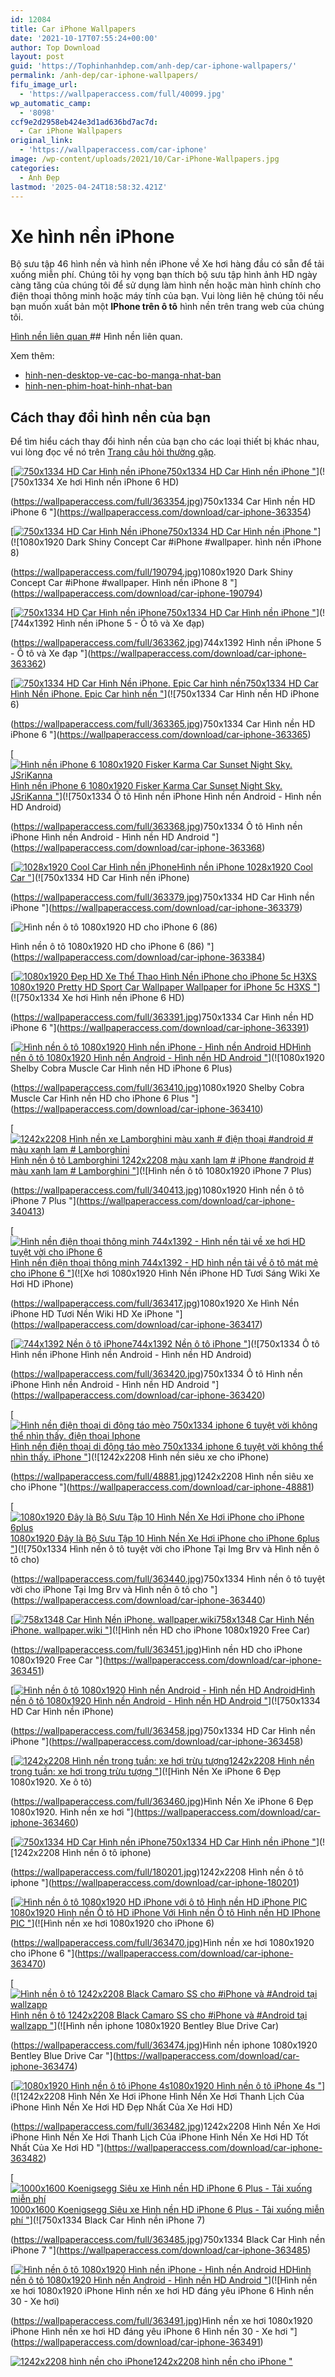 ```yaml
---
id: 12084
title: Car iPhone Wallpapers
date: '2021-10-17T07:55:24+00:00'
author: Top Download
layout: post
guid: 'https://Tophinhanhdep.com/anh-dep/car-iphone-wallpapers/'
permalink: /anh-dep/car-iphone-wallpapers/
fifu_image_url:
  - 'https://wallpaperaccess.com/full/40099.jpg'
wp_automatic_camp:
  - '8098'
ccf9e2d2958eb424e3d1ad636bd7ac7d:
  - Car iPhone Wallpapers
original_link:
  - 'https://wallpaperaccess.com/car-iphone'
image: /wp-content/uploads/2021/10/Car-iPhone-Wallpapers.jpg
categories:
  - Ảnh Đẹp
lastmod: '2025-04-24T18:58:32.421Z'
---
```

# Xe hình nền iPhone

Bộ sưu tập 46 hình nền và hình nền iPhone về Xe hơi hàng đầu có sẵn để tải xuống miễn phí. Chúng tôi hy vọng bạn thích bộ sưu tập hình ảnh HD ngày càng tăng của chúng tôi để sử dụng làm hình nền hoặc màn hình chính cho điện thoại thông minh hoặc máy tính của bạn. Vui lòng liên hệ chúng tôi nếu bạn muốn xuất bản một **IPhone trên ô tô** hình nền trên trang web của chúng tôi.

[Hình nền liên quan ](#related) ## Hình nền liên quan.

   
 Xem thêm:

   
- [hinh-nen-desktop-ve-cac-bo-manga-nhat-ban](https://tophinhanhdep.com/anh-anime/hinh-nen-desktop-ve-cac-bo-manga-nhat-ban/)
- [hinh-nen-phim-hoat-hinh-nhat-ban](https://tophinhanhdep.com/anh-anime/hinh-nen-phim-hoat-hinh-nhat-ban/)

## Cách thay đổi hình nền của bạn

Để tìm hiểu cách thay đổi hình nền của bạn cho các loại thiết bị khác nhau, vui lòng đọc về nó trên [Trang câu hỏi thường gặp](https://tophinhanhdep.com/faq/).

  
[[![750x1334 HD Car Hình nền iPhone](https://wallpaperaccess.com/full/40099.jpg)750x1334 HD Car Hình nền iPhone "](https://wallpaperaccess.com/download/car-iphone-40099)](![750x1334 Xe hơi Hình nền iPhone 6 HD)

(https://wallpaperaccess.com/full/363354.jpg)750x1334 Car Hình nền HD iPhone 6 "](https://wallpaperaccess.com/download/car-iphone-363354)

[[![750x1334 HD Car Hình Nền iPhone](https://wallpaperaccess.com/full/363357.jpg)750x1334 HD Car Hình nền iPhone "](https://wallpaperaccess.com/download/car-iphone-363357)](![1080x1920 Dark Shiny Concept Car #iPhone #wallpaper.  hình nền iPhone 8)

(https://wallpaperaccess.com/full/190794.jpg)1080x1920 Dark Shiny Concept Car #iPhone #wallpaper. Hình nền iPhone 8 "](https://wallpaperaccess.com/download/car-iphone-190794)

[[![750x1334 HD Car Hình nền iPhone](https://wallpaperaccess.com/full/363360.jpg)750x1334 HD Car Hình nền iPhone "](https://wallpaperaccess.com/download/car-iphone-363360)](![744x1392 Hình nền iPhone 5 - Ô tô và Xe đạp)

(https://wallpaperaccess.com/full/363362.jpg)744x1392 Hình nền iPhone 5 - Ô tô và Xe đạp "](https://wallpaperaccess.com/download/car-iphone-363362)

[[![750x1334 HD Car Hình Nền iPhone.  Epic Car hình nền](https://wallpaperaccess.com/full/363363.jpg)750x1334 HD Car Hình Nền iPhone. Epic Car hình nền "](https://wallpaperaccess.com/download/car-iphone-363363)](![750x1334 Car Hình nền HD iPhone 6)

(https://wallpaperaccess.com/full/363365.jpg)750x1334 Car Hình nền HD iPhone 6 "](https://wallpaperaccess.com/download/car-iphone-363365)

[[![Hình nền iPhone 6 1080x1920 Fisker Karma Car Sunset Night Sky.  JSriKanna](https://wallpaperaccess.com/full/363367.jpg)Hình nền iPhone 6 1080x1920 Fisker Karma Car Sunset Night Sky. JSriKanna "](https://wallpaperaccess.com/download/car-iphone-363367)](![750x1334 Ô tô Hình nền iPhone Hình nền Android - Hình nền HD Android)

(https://wallpaperaccess.com/full/363368.jpg)750x1334 Ô tô Hình nền iPhone Hình nền Android - Hình nền HD Android "](https://wallpaperaccess.com/download/car-iphone-363368)

[[![1028x1920 Cool Car Hình nền iPhone](https://wallpaperaccess.com/full/363369.jpg)Hình nền iPhone 1028x1920 Cool Car "](https://wallpaperaccess.com/download/car-iphone-363369)](![750x1334 HD Car Hình nền iPhone)

(https://wallpaperaccess.com/full/363379.jpg)750x1334 HD Car Hình nền iPhone "](https://wallpaperaccess.com/download/car-iphone-363379)

[![Hình nền ô tô 1080x1920 HD cho iPhone 6 (86)](https://wallpaperaccess.com/full/363384.jpg)

Hình nền ô tô 1080x1920 HD cho iPhone 6 (86) "](https://wallpaperaccess.com/download/car-iphone-363384)

[[![1080x1920 Đẹp HD Xe Thể Thao Hình Nền iPhone cho iPhone 5c H3XS](https://wallpaperaccess.com/full/363388.jpg)1080x1920 Pretty HD Sport Car Wallpaper Wallpaper for iPhone 5c H3XS "](https://wallpaperaccess.com/download/car-iphone-363388)](![750x1334 Xe hơi Hình nền iPhone 6 HD)

(https://wallpaperaccess.com/full/363391.jpg)750x1334 Car Hình nền HD iPhone 6 "](https://wallpaperaccess.com/download/car-iphone-363391)

[[![Hình nền ô tô 1080x1920 Hình nền iPhone - Hình nền Android HD](https://wallpaperaccess.com/full/363394.jpg)Hình nền ô tô 1080x1920 Hình nền Android - Hình nền HD Android "](https://wallpaperaccess.com/download/car-iphone-363394)](![1080x1920 Shelby Cobra Muscle Car Hình nền HD iPhone 6 Plus)

(https://wallpaperaccess.com/full/363410.jpg)1080x1920 Shelby Cobra Muscle Car Hình nền HD cho iPhone 6 Plus "](https://wallpaperaccess.com/download/car-iphone-363410)

[[![1242x2208 Hình nền xe Lamborghini màu xanh # điện thoại #android # màu xanh lam # Lamborghini](https://wallpaperaccess.com/full/15033.jpg)Hình nền ô tô Lamborghini 1242x2208 màu xanh lam # iPhone #android # màu xanh lam # Lamborghini "](https://wallpaperaccess.com/download/car-iphone-15033)](![Hình nền ô tô 1080x1920 iPhone 7 Plus)

(https://wallpaperaccess.com/full/340413.jpg)1080x1920 Hình nền ô tô iPhone 7 Plus "](https://wallpaperaccess.com/download/car-iphone-340413)

[[![Hình nền điện thoại thông minh 744x1392 - Hình nền tải về xe hơi HD tuyệt vời cho iPhone 6](https://wallpaperaccess.com/full/363416.jpg)Hình nền điện thoại thông minh 744x1392 - HD hình nền tải về ô tô mát mẻ cho iPhone 6 "](https://wallpaperaccess.com/download/car-iphone-363416)](![Xe hơi 1080x1920 Hình Nền iPhone HD Tươi Sáng Wiki Xe Hơi HD iPhone)

(https://wallpaperaccess.com/full/363417.jpg)1080x1920 Xe Hình Nền iPhone HD Tươi Nền Wiki HD Xe iPhone "](https://wallpaperaccess.com/download/car-iphone-363417)

[[![744x1392 Nền ô tô iPhone](https://wallpaperaccess.com/full/239057.jpg)744x1392 Nền ô tô iPhone "](https://wallpaperaccess.com/download/car-iphone-239057)](![750x1334 Ô tô Hình nền iPhone Hình nền Android - Hình nền HD Android)

(https://wallpaperaccess.com/full/363420.jpg)750x1334 Ô tô Hình nền iPhone Hình nền Android - Hình nền HD Android "](https://wallpaperaccess.com/download/car-iphone-363420)

[[![Hình nền điện thoại di động táo mèo 750x1334 iphone 6 tuyệt vời không thể nhìn thấy.  điện thoại Iphone](https://wallpaperaccess.com/full/363422.jpg)Hình nền điện thoại di động táo mèo 750x1334 iphone 6 tuyệt vời không thể nhìn thấy. iPhone "](https://wallpaperaccess.com/download/car-iphone-363422)](![1242x2208 Hình nền siêu xe cho iPhone)

(https://wallpaperaccess.com/full/48881.jpg)1242x2208 Hình nền siêu xe cho iPhone "](https://wallpaperaccess.com/download/car-iphone-48881)

[[![1080x1920 Đây là Bộ Sưu Tập 10 Hình Nền Xe Hơi iPhone cho iPhone 6plus](https://wallpaperaccess.com/full/222810.jpg)1080x1920 Đây là Bộ Sưu Tập 10 Hình Nền Xe Hơi iPhone cho iPhone 6plus "](https://wallpaperaccess.com/download/car-iphone-222810)](![750x1334 Hình nền ô tô tuyệt vời cho iPhone Tại Img Brv và Hình nền ô tô cho)

(https://wallpaperaccess.com/full/363440.jpg)750x1334 Hình nền ô tô tuyệt vời cho iPhone Tại Img Brv và Hình nền ô tô cho "](https://wallpaperaccess.com/download/car-iphone-363440)

[[![758x1348 Car Hình Nền iPhone.  wallpaper.wiki](https://wallpaperaccess.com/full/363444.jpg)758x1348 Car Hình Nền iPhone. wallpaper.wiki "](https://wallpaperaccess.com/download/car-iphone-363444)](![Hình nền HD cho iPhone 1080x1920 Free Car)

(https://wallpaperaccess.com/full/363451.jpg)Hình nền HD cho iPhone 1080x1920 Free Car "](https://wallpaperaccess.com/download/car-iphone-363451)

[[![Hình nền ô tô 1080x1920 Hình nền Android - Hình nền HD Android](https://wallpaperaccess.com/full/363454.jpg)Hình nền ô tô 1080x1920 Hình nền Android - Hình nền HD Android "](https://wallpaperaccess.com/download/car-iphone-363454)](![750x1334 HD Car Hình nền iPhone)

(https://wallpaperaccess.com/full/363458.jpg)750x1334 HD Car Hình nền iPhone "](https://wallpaperaccess.com/download/car-iphone-363458)

[[![1242x2208 Hình nền trong tuần: xe hơi trừu tượng](https://wallpaperaccess.com/full/303152.jpg)1242x2208 Hình nền trong tuần: xe hơi trong trừu tượng "](https://wallpaperaccess.com/download/car-iphone-303152)](![Hình Nền Xe iPhone 6 Đẹp 1080x1920.  Xe ô tô)

(https://wallpaperaccess.com/full/363460.jpg)Hình Nền Xe iPhone 6 Đẹp 1080x1920. Hình nền xe hơi "](https://wallpaperaccess.com/download/car-iphone-363460)

[[![750x1334 HD Car Hình nền iPhone](https://wallpaperaccess.com/full/363464.jpg)750x1334 HD Car Hình nền iPhone "](https://wallpaperaccess.com/download/car-iphone-363464)](![1242x2208 Hình nền ô tô iphone)

(https://wallpaperaccess.com/full/180201.jpg)1242x2208 Hình nền ô tô iphone "](https://wallpaperaccess.com/download/car-iphone-180201)

[[![Hình nền ô tô 1080x1920 HD iPhone với ô tô Hình nền HD iPhone PIC](https://wallpaperaccess.com/full/363468.jpg)1080x1920 Hình nền Ô tô HD iPhone Với Hình nền Ô tô Hình nền HD IPhone PIC "](https://wallpaperaccess.com/download/car-iphone-363468)](![Hình nền xe hơi 1080x1920 cho iPhone 6)

(https://wallpaperaccess.com/full/363470.jpg)Hình nền xe hơi 1080x1920 cho iPhone 6 "](https://wallpaperaccess.com/download/car-iphone-363470)

[[![Hình nền ô tô 1242x2208 Black Camaro SS cho #iPhone và #Android tại wallzapp](https://wallpaperaccess.com/full/363472.jpg)Hình nền ô tô 1242x2208 Black Camaro SS cho #iPhone và #Android tại wallzapp "](https://wallpaperaccess.com/download/car-iphone-363472)](![Hình nền iphone 1080x1920 Bentley Blue Drive Car)

(https://wallpaperaccess.com/full/363474.jpg)Hình nền iphone 1080x1920 Bentley Blue Drive Car "](https://wallpaperaccess.com/download/car-iphone-363474)

[[![1080x1920 Hình nền ô tô iPhone 4s](https://wallpaperaccess.com/full/103248.jpg)1080x1920 Hình nền ô tô iPhone 4s "](https://wallpaperaccess.com/download/car-iphone-103248)](![1242x2208 Hình Nền Xe Hơi iPhone Hình Nền Xe Hơi Thanh Lịch Của iPhone Hình Nền Xe Hơi HD Đẹp Nhất Của Xe Hơi HD)

(https://wallpaperaccess.com/full/363482.jpg)1242x2208 Hình Nền Xe Hơi iPhone Hình Nền Xe Hơi Thanh Lịch Của iPhone Hình Nền Xe Hơi HD Tốt Nhất Của Xe Hơi HD "](https://wallpaperaccess.com/download/car-iphone-363482)

[[![1000x1600 Koenigsegg Siêu xe Hình nền HD iPhone 6 Plus - Tải xuống miễn phí](https://wallpaperaccess.com/full/363484.jpg)1000x1600 Koenigsegg Siêu xe Hình nền HD iPhone 6 Plus - Tải xuống miễn phí "](https://wallpaperaccess.com/download/car-iphone-363484)](![750x1334 Black Car Hình nền iPhone 7)

(https://wallpaperaccess.com/full/363485.jpg)750x1334 Black Car Hình nền iPhone 7 "](https://wallpaperaccess.com/download/car-iphone-363485)

[[![Hình nền ô tô 1080x1920 Hình nền iPhone - Hình nền Android HD](https://wallpaperaccess.com/full/363489.jpg)Hình nền ô tô 1080x1920 Hình nền Android - Hình nền HD Android "](https://wallpaperaccess.com/download/car-iphone-363489)](![Hình nền xe hơi 1080x1920 iPhone Hình nền xe hơi HD đáng yêu iPhone 6 Hình nền 30 - Xe hơi)

(https://wallpaperaccess.com/full/363491.jpg)Hình nền xe hơi 1080x1920 iPhone Hình nền xe hơi HD đáng yêu iPhone 6 Hình nền 30 - Xe hơi "](https://wallpaperaccess.com/download/car-iphone-363491)

[![1242x2208 hình nền cho iPhone](https://wallpaperaccess.com/full/356857.png)1242x2208 hình nền cho iPhone "](https://wallpaperaccess.com/download/car-iphone-356857)
